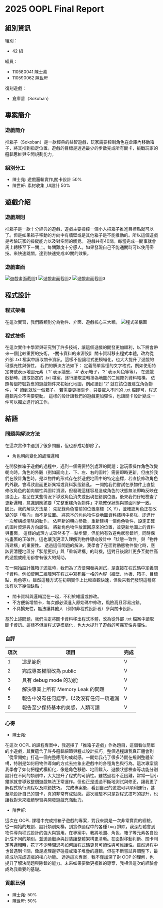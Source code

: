 # 2025 OOPL Final Report

## 組別資訊

組別：

- 42 組

組員：

- 110580041 陳士堯
- 110590062 陳世軒

復刻遊戲： 

- 倉庫番（Sokoban）

## 專案簡介

### 遊戲簡介

推箱子（Sokoban）是一款經典的益智遊戲，玩家需要控制角色在倉庫內移動箱子，將其推到指定位置。遊戲的目標是透過最少的步數完成所有關卡，挑戰玩家的邏輯思維與空間規劃能力。

### 組別分工

- 陳士堯: 遊戲邏輯實作,關卡設計 50%
- 陳世軒: 素材收集 ,UI設計 50%

## 遊戲介紹

### 遊戲規則

推箱子是一款十分經典的遊戲，遊戲主要操控一個小人把箱子推進目標點就可以了。但是如果箱子移動的方向中有牆壁或是其他箱子是不能推動的。所以這個遊戲是考驗玩家的操縱能力以及對空間的觸覺。
遊戲共有40關。每當完成一關事就會馬上轉移至下一關上。每關難度十分感人。如果發現自己不能通關時可以使用密技。來快速跳關。達到快速完成40關的效果。

### 遊戲畫面

 ![遊戲畫面截圖1](遊戲畫面_1.png)
 ![遊戲畫面截圖2](遊戲畫面_2.png)
 ![遊戲畫面截圖3](遊戲畫面_3.png)
 
## 程式設計

### 程式架構
在這次實習，我們將類別分為物件、介面、遊戲核心三大類。
![程式架構圖](程式架構.png)
### 程式技術
在這次實作中學習與研究到了許多技術，讓這個遊戲的開發更加順利，以下將會帶來一個比較重要的技術。
-關卡資料的來源設計
關卡資料移出程式本體，改為從外部 .txt 檔案中讀取關卡資訊。這樣不但讓程式更模組化，也大大提升了遊戲的可擴充性與彈性。 我們的解決方法如下： 定義簡單易懂的文字格式，例如使用特定符號表示地圖元素（'1' 表示牆壁，'4' 表示箱子，'2' 表示角色等等）。 在遊戲啟動時，讀取指定的 .txt 檔案，逐行讀取並轉換為地圖的二維陣列資料結構。 依照每個符號對應的遊戲物件來初始化地圖，例如讀到 '2'  就在該位置建立角色物件，'4' 讀到就放一個箱子。 若需要更換關卡，只要載入不同的 .txt 檔即可，程式邏輯完全不需要更動。 這樣的設計讓我們的遊戲更加彈性，也讓關卡設計變成一件可以獨立進行的工作。

## 結語

### 問題與解決方法
在這次實作中遇到了很多問題，但也都成功排除了。
- 角色朝向變化的處理邏輯

在開發推箱子遊戲的過程中，遇到一個需要特別處理的問題：當玩家操作角色改變朝向時，角色的外觀（例如面向上、下、左、右的圖片）需要即時更新。但由於我們在設計角色時，是以物件的形式存在於遊戲地圖中的特定座標，若直接修改角色的外觀，會導致畫面更新異常或資料狀態錯亂。 一開始我們嘗試在原物件上直接修改角色的朝向屬性與圖片資源，但發現這樣容易造成角色的狀態無法即時反映在畫面上，甚至在某些情況下導致角色消失或出現在錯誤位置。後來我們仔細檢查了更新邏輯，意識到應該要「完整重建角色物件」才能確保狀態與畫面同步一致。 因此，我的解決方法是： 先記錄角色當前的位置座標（X, Y），並確認角色正在改變的是「朝向」而不是位置。 將原本的角色物件從地圖資料結構中移除，即進行一次解構或清除的動作。 依照新的朝向參數，重新建構一個角色物件，設定正確的圖片資源與方向屬性。 將新角色物件放置回原來的位置，並更新地圖上的資料與畫面。 這樣的處理方式雖然多了一點步驟，但能夠有效避免狀態錯誤，同時保持畫面的正確性。這也讓我更深入理解到物件導向設計中「狀態一致性」與「物件再建構」的重要性。 透過這個問題的解決，我學會了在面對動態物件變化時，應該要清楚地區分「狀態更新」與「重新建構」的時機，這對日後設計更多互動性高的遊戲或應用都會有很大的幫助。

在一開始設計推箱子遊戲時，我們為了方便開發與測試，是直接在程式碼中定義關卡資料，例如使用二維陣列在程式中寫死每一格的內容（牆壁、地板、箱子、目標點、角色等）。雖然這種方式在初期實作上比較直觀快速，但後來我們發現這種寫法有以下幾個缺點：
- 關卡資料與邏輯混在一起，不利於維護或修改。
- 不方便新增關卡，每次都必須進入原始碼中修改，風險高且容易出錯。
- 不具擴充性，無法讓其他人（例如非程式設計者）參與關卡設計。

基於上述問題，我們決定將關卡資料移出程式本體，改為從外部 .txt 檔案中讀取關卡資訊。這樣不但讓程式更模組化，也大大提升了遊戲的可擴充性與彈性。

### 自評

| 項次 | 項目                   | 完成 |
|------|------------------------|-------|
| 1    | 這是範例 |  V  |
| 2    | 完成專案權限改為 public |  V  |
| 3    | 具有 debug mode 的功能  |  V  |
| 4    | 解決專案上所有 Memory Leak 的問題  |  V  |
| 5    | 報告中沒有任何錯字，以及沒有任何一項遺漏  |  V  |
| 6    | 報告至少保持基本的美感，人類可讀  |  V  |

### 心得

- 陳士堯:

 在這次 OOPL 的課程專案中，我選擇了「推箱子遊戲」作為題目，這個看似簡單的小遊戲，其實蘊含了許多邏輯細節與程式設計技巧。整個過程讓我真正體會到「從零開始」打造一個完整應用的成就感。一開始我花了很多時間在規劃整體架構，特別是如何用物件導向的方式去抽象出遊戲中的各種角色與行為。這次專案讓我學會了如何把程式模組化，像是角色移動、地圖載入、遊戲狀態檢查等功能分別設計在不同的類別中，大大提升了程式的可讀性。雖然過程不乏困難，常常一個小錯誤就會導致整個遊戲無法正常運作。但也正是透過不斷地測試與修正，讓我更了解程式執行流程以及除錯技巧。
 完成專案後，看到自己的遊戲可以順利運行，甚至能設計自己的關卡，真的非常有成就感。這次經驗不只是對程式技巧的提升，也讓我對未來繼續學習與開發遊戲充滿動力。

- 陳世軒:

 這次在 OOPL 課程中完成推箱子遊戲的專案，對我來說是一次非常寶貴的經驗。從一開始的規劃、設計類別架構，到實作過程中的各種 bug 排除，我深刻體會到物件導向程式設計的強大與實用。在專案中，我將地圖、角色、箱子等元素各自設計成不同的類別，並透過繼承與封裝讓整體架構更清晰。在面對移動判斷、關卡判定等邏輯時，花了不少時間思考如何讓程式碼更具可讀性與可維護性。雖然過程中也曾遇到卡關，像是處理邊界碰撞或箱子堆疊的邏輯，但在不斷嘗試與調整下，最終成功完成遊戲的核心功能。
透過這次專案，我不僅加深了對 OOP 的理解，也提升了解決問題與除錯的能力。未來如果要做更複雜的專案，我相信這次的經驗會成為我重要的基礎。

### 貢獻比例
- 陳士堯: 50%
- 陳世軒: 50%
